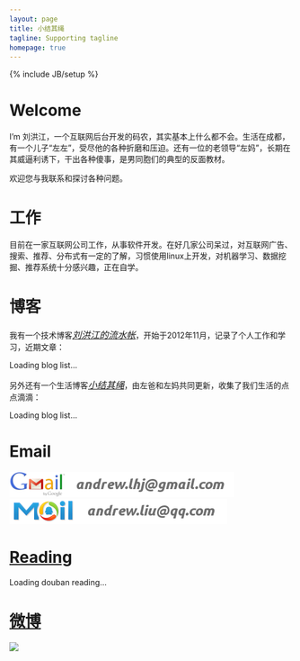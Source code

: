 ```yaml
---
layout: page
title: 小结其绳
tagline: Supporting tagline
homepage: true
---
```

{% include JB/setup %}

<h1 class="emphnext">Welcome</h1>

I’m 刘洪江，一个互联网后台开发的码农，其实基本上什么都不会。生活在成都，有一个儿子“左左”，受尽他的各种折磨和压迫。还有一位的老领导“左妈”，长期在其威逼利诱下，干出各种傻事，是男同胞们的典型的反面教材。

欢迎您与我联系和探讨各种问题。

<div class="section">
<h1 id="work">工作</h1>

<p>目前在一家互联网公司工作，从事软件开发。在好几家公司呆过，对互联网广告、搜索、推荐、分布式有一定的了解，习惯使用linux上开发，对机器学习、数据挖掘、推荐系统十分感兴趣，正在自学。</p>

</div>

<div class="section" id="tech-posts-list">
<h1 id="blogs">博客</h1>

<p>我有一个技术博客<em class="tag_box"><a href="/tech/" style="font-size:115%">刘洪江的流水帐</a></em>，开始于2012年11月，记录了个人工作和学习，近期文章：</p>

<p class="loading"> Loading blog list...</p>
</div>

<div class="section" id="life-posts-list">

<p>另外还有一个生活博客<em class="tag_box"><a href="/life/" style="font-size:115%">小结其绳</a></em>，由左爸和左妈共同更新，收集了我们生活的点点滴滴：</p>

<p class="loading"> Loading blog list...</p>
</div>

<div class="section">
    <h1 id="email">Email</h1>
    <div class="email">
        <p><img src="/images/gmail.png"></img><img src="/images/gmail-address.png"></img><br/>
        <img src="/images/qq-mail.gif"></img><img src="/images/qqmail-address.png"></img></p>
    </div>
</div>

<div class="section">
    <h1 id="reading"><a href="http://book.douban.com/people/63148093/" title="豆瓣读书">Reading</a></h1>
    <div class="douban" id="douban-reading">
        <p class="loading"> Loading douban reading...</p>
    </div>
</div>

<div class="section">
    <h1 id="weibo"><a href="http://www.weibo.com/andewliuhj" title="新浪微博">微博</a></h1>
    <div>
        <p><a href="http://weibo.com/u/1462341965?s=6uyXnP" target="_blank"><img border="0" src="http://service.t.sina.com.cn/widget/qmd/1462341965/cf6aa5de/1.png"/></a></p>
    </div>
</div>

